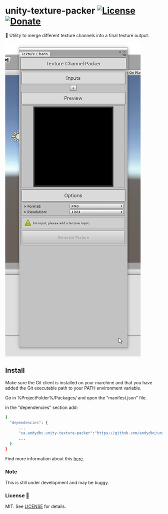 unity-texture-packer [![License](https://img.shields.io/badge/License-MIT-lightgrey.svg?style=flat)](http://mit-license.org) [![Donate](https://img.shields.io/badge/Donate-PayPal-green.svg)](https://www.paypal.me/andyduboc/5usd)
==========


:hammer: Utility to merge different texture channels into a final texture output. 

![screenshot](Screenshots/screen00.gif)

## Install

Make sure the Git client is installed on your marchine and that you have added the Git executable path to your PATH environment variable.

Go in %ProjectFolder%/Packages/ and open the "manifest.json" file.

in the "dependencies" section add:

```sh
{
  "dependencies": {
      ...
      "ca.andydbc.unity-texture-packer":"https://github.com/andydbc/unity-texture-packer.git#dev-package"
      ...
  }
}
```

Find more information about this [here](https://docs.unity3d.com/Manual/upm-git.html).

### Note

This is still under development and may be buggy.

### License :pencil:

MIT. See [LICENSE](https://github.com/andydbc/unity-texture-packer/blob/master/LICENSE) for details.
